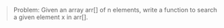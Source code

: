 > Problem: Given an array arr[] of n elements, write a function to search a given element x in arr[].
